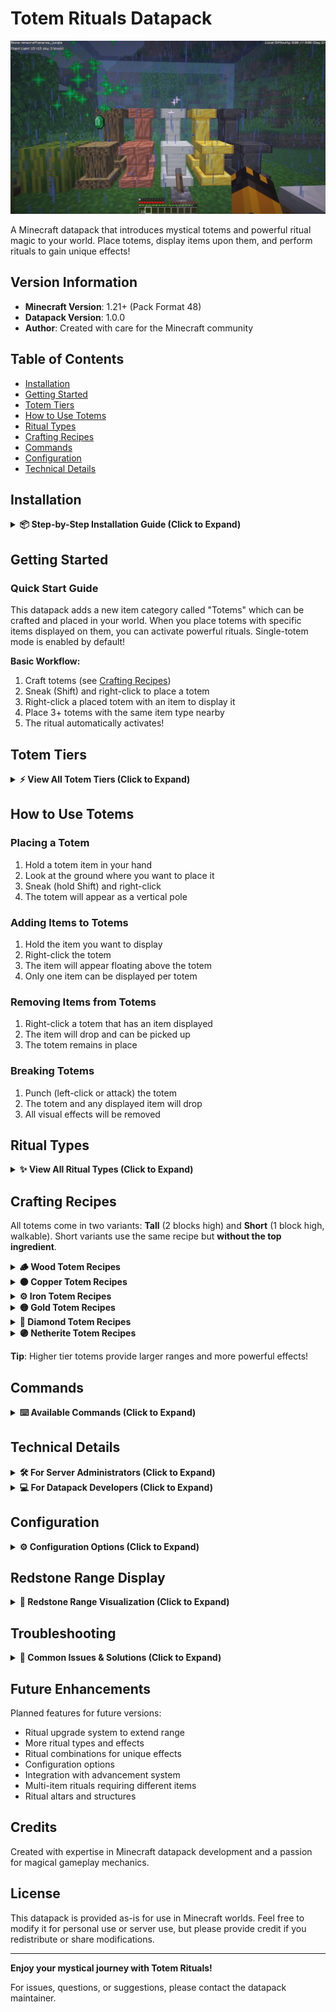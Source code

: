 # Totem Rituals Datapack

![Totem Rituals Banner](banner.png)

A Minecraft datapack that introduces mystical totems and powerful ritual magic to your world. Place totems, display items upon them, and perform rituals to gain unique effects!

## Version Information

- **Minecraft Version**: 1.21+ (Pack Format 48)
- **Datapack Version**: 1.0.0
- **Author**: Created with care for the Minecraft community

## Table of Contents

- [Installation](#installation)
- [Getting Started](#getting-started)
- [Totem Tiers](#totem-tiers)
- [How to Use Totems](#how-to-use-totems)
- [Ritual Types](#ritual-types)
- [Crafting Recipes](#crafting-recipes)
- [Commands](#commands)
- [Configuration](#configuration)
- [Technical Details](#technical-details)

## Installation

<details>
<summary><b>📦 Step-by-Step Installation Guide (Click to Expand)</b></summary>

This guide assumes you have no prior experience with Minecraft datapacks. A datapack is a special folder that adds new features to your Minecraft world.

### 1. Download the Datapack
- If you received this as a ZIP file, you're ready to go
- If you have the folder structure, compress it into a ZIP file first

### 2. Locate Your World Save Folder
- Open Minecraft and note which world you want to add this to
- Close Minecraft (important!)
- Find your Minecraft saves folder:
  - **Windows**: Press `Win + R`, type `%appdata%\.minecraft\saves` and press Enter
  - **Mac**: Press `Cmd + Space`, type `~/Library/Application Support/minecraft/saves` and press Enter
  - **Linux**: Navigate to `~/.minecraft/saves`

### 3. Install the Datapack
- Find the folder with your world's name
- Open the `datapacks` folder inside (create it if it doesn't exist)
- Place the datapack ZIP file (or folder) into this `datapacks` folder

### 4. Enable the Datapack
- Launch Minecraft and open your world
- You should see a message in chat: "[Totem Rituals] Datapack loaded successfully!"
- If you don't see the message, type `/reload` in the chat and press Enter

### 5. Get Started
- Type `/function rituals:give/all` to receive all totem items
- You're now ready to perform rituals!

</details>

## Getting Started

### Quick Start Guide

This datapack adds a new item category called "Totems" which can be crafted and placed in your world. When you place totems with specific items displayed on them, you can activate powerful rituals. Single-totem mode is enabled by default!

**Basic Workflow:**
1. Craft totems (see [Crafting Recipes](#crafting-recipes))
2. Sneak (Shift) and right-click to place a totem
3. Right-click a placed totem with an item to display it
4. Place 3+ totems with the same item type nearby
5. The ritual automatically activates!

## Totem Tiers

<details>
<summary><b>⚡ View All Totem Tiers (Click to Expand)</b></summary>

There are six tiers of totems, each with increasing effect power. All totems use tier-based ranges, with higher tiers providing stronger effects and larger areas.

### Tier 1 - Wood Totem
- **Material**: Oak Planks + Sticks
- **Range**: 2×2 horizontal, 3 up, 3 down
- **Effect Power**: Basic
- **Visual**: Oak fence post with item display on top

### Tier 2 - Copper Totem
- **Material**: Copper Ingots
- **Range**: 3×3 horizontal, 4 up, 4 down
- **Effect Power**: Improved
- **Visual**: Copper-colored post

### Tier 3 - Iron Totem
- **Material**: Iron Ingots
- **Range**: 4×4 horizontal, 5 up, 5 down
- **Effect Power**: Strong
- **Visual**: Iron bars with particles

### Tier 4 - Gold Totem
- **Material**: Gold Ingots
- **Range**: 5×5 horizontal, 6 up, 6 down
- **Effect Power**: Very Strong
- **Visual**: Golden post with particles

### Tier 5 - Diamond Totem
- **Material**: Diamonds
- **Range**: 6×6 horizontal, 7 up, 7 down
- **Effect Power**: Powerful
- **Visual**: Diamond post with cyan particles

### Tier 6 - Netherite Totem
- **Material**: Netherite Ingots
- **Range**: 7×7 horizontal, 8 up, 8 down
- **Effect Power**: Maximum
- **Visual**: Netherite post with purple particles

### Range Visualization

```
      [item]  ← Item display on top
        |     ← Totem pole (fence post)
    ███████   ← 5×5×6 effect zone
    ███████     (3 blocks up, 3 down)
    ███████
```

See `RANGE_DIAGRAM.md` for detailed range specifications.

</details>

## How to Use Totems

### Placing a Totem

1. Hold a totem item in your hand
2. Look at the ground where you want to place it
3. Sneak (hold Shift) and right-click
4. The totem will appear as a vertical pole

### Adding Items to Totems

1. Hold the item you want to display
2. Right-click the totem
3. The item will appear floating above the totem
4. Only one item can be displayed per totem

### Removing Items from Totems

1. Right-click a totem that has an item displayed
2. The item will drop and can be picked up
3. The totem remains in place

### Breaking Totems

1. Punch (left-click or attack) the totem
2. The totem and any displayed item will drop
3. All visual effects will be removed

## Ritual Types

<details>
<summary><b>✨ View All Ritual Types (Click to Expand)</b></summary>

Rituals activate automatically when you have 1 or more totems displaying the same item type within range of each other. Each ritual lasts for 30 seconds and provides unique effects. Higher tier totems provide stronger effects and larger ranges.

### Growth Ritual
- **Required Item**: Emerald
- **Effect**: Accelerates crop and plant growth nearby by 30% chance per check
- **Frequency Scaling**: 
  - Tier 1: Every 15 seconds
  - Tier 2: Every 12 seconds
  - Tier 3: Every 9 seconds
  - Tier 4: Every 6.75 seconds
  - Tier 5: Every 4.5 seconds
  - Tier 6: Every 3 seconds
- **Range**: Tier-based (see Totem Tiers)
- **Visual**: Green happy villager particles

### Strength Ritual
- **Required Item**: Diamond
- **Effect**: Grants Strength and Resistance to nearby players
- **Duration**: 10-30 seconds based on tier
- **Frequency**: Every 2 seconds to 0.75 seconds based on tier
- **Range**: Tier-based (see Totem Tiers)
- **Visual**: Critical hit particles

### Prosperity Ritual
- **Required Item**: Netherite Block
- **Effect**: Attracts nearby items, grants XP and Luck effect to players
- **Pull Speed**: 0.3 to 1.0 blocks/tick based on tier
- **XP Gain**: 2-8 XP points per check (direct transfer, no lag)
- **Luck Effect**: Level 0-2 based on tier (helps with loot drops)
- **Range**: Tier-based (see Totem Tiers)
- **Visual**: Golden dust particles

### Protection Ritual
- **Required Item**: Iron Ingot
- **Effect**: Damages hostile mobs in range periodically
- **Damage**: 2-8 half-hearts per hit based on tier
- **Frequency**: Every 9 seconds to 1.5 seconds based on tier
- **Range**: Tier-based (see Totem Tiers)
- **Visual**: Blue dust particles and magic damage

### Healing Ritual
- **Required Item**: Nether Star
- **Effect**: Applies regeneration to nearby players and animals
- **Duration**: 10-120 seconds based on tier
- **Frequency**: Every 3 seconds to 1.25 seconds based on tier
- **Range**: Tier-based (see Totem Tiers)
- **Visual**: Pink/purple dust particles

### Sentry Ritual
- **Required Item**: Arrow
- **Effect**: Fires homing magical projectiles at hostile mobs
- **Damage**: 1.5-12 half-hearts based on tier
- **Fire Rate**: Every 9 seconds to 1.5 seconds based on tier
- **Projectile Speed**: 0.4-1.2 blocks/tick based on tier
- **Range**: 2× the normal tier range
- **Visual**: Glowing projectile with trail particles

### Ritual Requirements

- **Minimum Totems**: 1 totem by default (configurable to require more)
- **Maximum Distance**: 32 blocks between totems (for multi-totem rituals)
- **Single-Totem Mode**: Enabled by default! Each totem works independently
- **Duration**: 30 seconds (600 ticks)
- **Interruption**: Removing an item from any participating totem stops the ritual

</details>

## Crafting Recipes

All totems come in two variants: **Tall** (2 blocks high) and **Short** (1 block high, walkable). Short variants use the same recipe but **without the top ingredient**.

<details>
<summary><b>🪵 Wood Totem Recipes</b></summary>

### Wood Totem (Tall)
![Wood Totem Tall Recipe](wood%20tall.png)

### Wood Totem (Short)
![Wood Totem Short Recipe](wood%20short.png)

</details>

<details>
<summary><b>🟠 Copper Totem Recipes</b></summary>

### Copper Totem (Tall)
![Copper Totem Tall Recipe](copper%20tall.png)

### Copper Totem (Short)
![Copper Totem Short Recipe](copper%20short.png)

</details>

<details>
<summary><b>⚙️ Iron Totem Recipes</b></summary>

### Iron Totem (Tall)
![Iron Totem Tall Recipe](iron%20tall.png)

### Iron Totem (Short)
![Iron Totem Short Recipe](iron%20short.png)

</details>

<details>
<summary><b>🟡 Gold Totem Recipes</b></summary>

### Gold Totem (Tall)
![Gold Totem Tall Recipe](gold%20tall.png)

### Gold Totem (Short)
![Gold Totem Short Recipe](gold%20short.png)

</details>

<details>
<summary><b>💎 Diamond Totem Recipes</b></summary>

### Diamond Totem (Tall)
![Diamond Totem Tall Recipe](diamond%20tall.png)

### Diamond Totem (Short)
![Diamond Totem Short Recipe](diamond%20short.png)

</details>

<details>
<summary><b>🟣 Netherite Totem Recipes</b></summary>

### Netherite Totem (Tall)
![Netherite Totem Tall Recipe](netherite%20tall.png)

### Netherite Totem (Short)
![Netherite Totem Short Recipe](netherite%20short.png)

</details>

**Tip**: Higher tier totems provide larger ranges and more powerful effects!

## Commands

<details>
<summary><b>⌨️ Available Commands (Click to Expand)</b></summary>

### Give Commands

These commands give you totem items. They can only be used by players with operator permissions (or in creative mode).

- `/function rituals:give/all` - Gives you one of each totem tier
- `/function rituals:give/totem_basic` - Gives you a Wood Totem (tall)
- `/function rituals:give/totem_basic_short` - Gives you a Wood Totem (short)
- `/function rituals:give/totem_copper` - Gives you a Copper Totem (tall)
- `/function rituals:give/totem_copper_short` - Gives you a Copper Totem (short)
- `/function rituals:give/totem_gold` - Gives you a Gold Totem (tall)
- `/function rituals:give/totem_gold_short` - Gives you a Gold Totem (short)
- `/function rituals:give/totem_advanced` - Gives you a Diamond Totem (tall)
- `/function rituals:give/totem_advanced_short` - Gives you a Diamond Totem (short)
- `/function rituals:give/totem_master` - Gives you a Netherite Totem (tall)
- `/function rituals:give/totem_master_short` - Gives you a Netherite Totem (short)
- `/function rituals:give/guidebook` - Gives you the Totem Rituals Guidebook

### System Commands

- `/reload` - Reloads all datapacks (use if the datapack isn't working)
- `/function rituals:help` - Shows the in-game help menu
- `/function rituals:config/reload` - Reloads configuration changes

</details>

## Technical Details

<details>
<summary><b>🛠️ For Server Administrators (Click to Expand)</b></summary>

### Performance Considerations
- The datapack uses interaction entities for totem placement (Minecraft 1.19.4+)
- Rituals check for activation every 20 ticks (once per second)
- Effects apply at intervals (20-40 ticks) to maintain performance
- Each totem uses 3-4 entities: 1 interaction, 1-2 block displays, 1 item display
- Item displays have smooth animations (rotation + bobbing) with 10-tick interpolation

### Compatibility
- Should work with most other datapacks
- Uses custom scoreboard objectives (all prefixed with "rituals.")
- Uses storage namespace "rituals:config" and "rituals:temp"
- Custom tags are all in the "rituals" namespace

</details>

<details>
<summary><b>💻 For Datapack Developers (Click to Expand)</b></summary>

### Architecture
- **Main Loop**: `rituals:tick` runs from `minecraft:tick`
- **Initialization**: `rituals:load` runs from `minecraft:load`
- **Entity System**: Uses interaction entities for hitbox/data, display entities for visuals
- **ID System**: Each totem gets a unique ID for linking its entities

### Scoreboards
- `rituals.data` - Constants and global data
- `rituals.timer` - Tick counters for cooldowns/durations
- `rituals.distance` - Totem range values
- `rituals.tier` - Totem tier (1-6)
- `rituals.effect` - Active ritual effect type
- `rituals.temp` - Temporary calculations
- `rituals.id` - Entity linking system

### Entity Tags
- `rituals.totem` - Main totem interaction entities
- `rituals.short_totem` - Short variant totems (1 block tall)
- `rituals.totem_visual` - Block display entities for totem visuals
- `rituals.totem_display` - Item display entities for held items
- `rituals.totem_barrier` - Barrier block displays for collision
- `rituals.has_item` - Totems with items displayed
- `rituals.active_ritual` - Totems participating in a ritual
- `rituals.[ritual_type]_ritual` - Specific ritual type tags

### File Structure
```
data/
├── rituals/
│   ├── advancement/      # Achievement system
│   ├── function/
│   │   ├── load.mcfunction
│   │   ├── tick.mcfunction
│   │   ├── give/        # Item give commands
│   │   ├── totem/       # Totem placement/interaction
│   │   ├── ritual/      # Ritual effects
│   │   ├── config/      # Configuration system
│   │   └── admin/       # Admin utilities
│   ├── recipe/          # Crafting recipes
│   ├── predicate/       # Random chance predicates
│   ├── item_modifier/   # Item modification
│   └── tags/            # Custom tags
├── minecraft/
│   └── tags/
│       └── function/
└── pack.mcmeta
```

See `SYSTEM_OVERVIEW.md` for detailed technical documentation.

</details>

## Configuration

<details>
<summary><b>⚙️ Configuration Options (Click to Expand)</b></summary>

You can customize various datapack settings using the config storage system.

### Viewing Current Config
```
/data get storage rituals:config
```

### Modifying Settings
```
/data modify storage rituals:config <key> set value <value>
/function rituals:config/reload
```

### Available Settings
- `min_totems_required` - Minimum number of totems needed for a ritual (default: 1)
- `max_totem_distance` - Maximum distance between totems in blocks (default: 32)
- `ritual_duration` - How long rituals last in ticks (default: 600 = 30 seconds)

See `CONFIG_GUIDE.md` for complete configuration documentation.

</details>

## Redstone Range Display

<details>
<summary><b>🔴 Redstone Range Visualization (Click to Expand)</b></summary>

You can visualize a totem's effect range by powering it with redstone!

### How to use:
1. Place a **lever**, **redstone torch**, **redstone block**, or powered **redstone wire** next to or below your totem
2. Red particles will show the exact ritual range (varies by tier)
3. Turn off the redstone to hide the display

### Supported redstone sources:
- Redstone torch (always on)
- Redstone block (always on)
- Lever (toggle on/off)
- Button (temporary)
- Powered redstone wire

See `RANGE_DIAGRAM.md` for detailed range specifications!

</details>

## Troubleshooting

<details>
<summary><b>🔧 Common Issues & Solutions (Click to Expand)</b></summary>

### Totems won't place:
- Make sure you're **right-clicking** (not sneaking required!)
- Ensure there's empty space (air block) where you're trying to place the totem
- Check that you have the actual totem item (should have custom name and colored text)

### Items won't display on totems:
- Make sure you're right-clicking the totem, not the ground near it
- The totem can only hold one item at a time
- Try removing the current item first (right-click empty-handed)

### Rituals won't activate:
- By default, only 1 totem is needed (check config if changed)
- Totems work individually by default (configurable to require multiple)
- Items must be placed ON the totems (floating above them)
- Wait 1 second after placing the last item (system checks every 20 ticks)

### Datapack not working:
- Type `/reload` in chat
- Check that the datapack is in the correct folder (world/datapacks/)
- Ensure the folder structure is correct (pack.mcmeta should be at the root)
- Make sure you're using Minecraft 1.21 or later

### Resource Pack Issues:
- The resource pack is **optional** but provides custom textures
- Place it in your `resourcepacks` folder and enable it in-game
- If textures don't appear, make sure the pack is above other resource packs in the list

</details>

## Future Enhancements

Planned features for future versions:
- Ritual upgrade system to extend range
- More ritual types and effects
- Ritual combinations for unique effects
- Configuration options
- Integration with advancement system
- Multi-item rituals requiring different items
- Ritual altars and structures

## Credits

Created with expertise in Minecraft datapack development and a passion for magical gameplay mechanics.

## License

This datapack is provided as-is for use in Minecraft worlds. Feel free to modify it for personal use or server use, but please provide credit if you redistribute or share modifications.

---

**Enjoy your mystical journey with Totem Rituals!**

For issues, questions, or suggestions, please contact the datapack maintainer.

